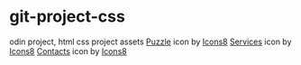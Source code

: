 # git-project-css

odin project, html css project
assets
<a target="_blank" href="https://icons8.com/icon/Ojl61yQzoHvx/puzzle">Puzzle</a> icon by <a target="_blank" href="https://icons8.com">Icons8</a>
<a target="_blank" href="https://icons8.com/icon/CEO59cK8uKjA/services">Services</a> icon by <a target="_blank" href="https://icons8.com">Icons8</a>
<a target="_blank" href="https://icons8.com/icon/BQlLHKSAC1Yu/contacts">Contacts</a> icon by <a target="_blank" href="https://icons8.com">Icons8</a>